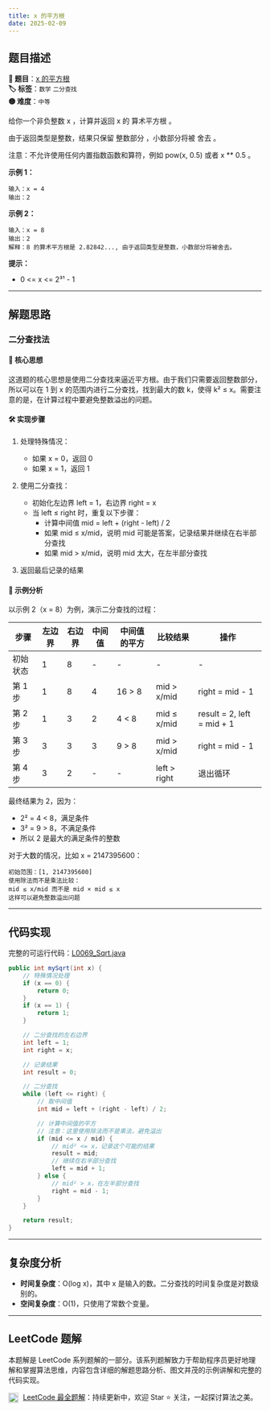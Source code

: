 ```yaml
---
title: x 的平方根
date: 2025-02-09
---
```


## 题目描述

**🔗 题目**：[x 的平方根](https://leetcode.cn/problems/sqrtx/)  
**🏷️ 标签**：`数学` `二分查找`  
**🟡 难度**：`中等`  

给你一个非负整数 x ，计算并返回 x 的 算术平方根 。

由于返回类型是整数，结果只保留 整数部分 ，小数部分将被 舍去 。

注意：不允许使用任何内置指数函数和算符，例如 pow(x, 0.5) 或者 x ** 0.5 。

**示例 1：**
```
输入：x = 4
输出：2
```

**示例 2：**
```
输入：x = 8
输出：2
解释：8 的算术平方根是 2.82842..., 由于返回类型是整数，小数部分将被舍去。
```

**提示：**
- 0 <= x <= 2³¹ - 1

---

## 解题思路
### 二分查找法

#### 📝 核心思想
这道题的核心思想是使用二分查找来逼近平方根。由于我们只需要返回整数部分，所以可以在 1 到 x 的范围内进行二分查找，找到最大的数 k，使得 k² ≤ x。需要注意的是，在计算过程中要避免整数溢出的问题。

#### 🛠️ 实现步骤
1. 处理特殊情况：
   - 如果 x = 0，返回 0
   - 如果 x = 1，返回 1

2. 使用二分查找：
   - 初始化左边界 left = 1，右边界 right = x
   - 当 left ≤ right 时，重复以下步骤：
     * 计算中间值 mid = left + (right - left) / 2
     * 如果 mid ≤ x/mid，说明 mid 可能是答案，记录结果并继续在右半部分查找
     * 如果 mid > x/mid，说明 mid 太大，在左半部分查找

3. 返回最后记录的结果

#### 🧩 示例分析
以示例 2（x = 8）为例，演示二分查找的过程：

| 步骤 | 左边界 | 右边界 | 中间值 | 中间值的平方 | 比较结果 | 操作 |
|-----|--------|--------|--------|-------------|----------|------|
| 初始状态 | 1 | 8 | - | - | - | - |
| 第 1 步 | 1 | 8 | 4 | 16 > 8 | mid > x/mid | right = mid - 1 |
| 第 2 步 | 1 | 3 | 2 | 4 < 8 | mid ≤ x/mid | result = 2, left = mid + 1 |
| 第 3 步 | 3 | 3 | 3 | 9 > 8 | mid > x/mid | right = mid - 1 |
| 第 4 步 | 3 | 2 | - | - | left > right | 退出循环 |

最终结果为 2，因为：
- 2² = 4 < 8，满足条件
- 3² = 9 > 8，不满足条件
- 所以 2 是最大的满足条件的整数

对于大数的情况，比如 x = 2147395600：
```
初始范围：[1, 2147395600]
使用除法而不是乘法比较：
mid ≤ x/mid 而不是 mid × mid ≤ x
这样可以避免整数溢出问题
```

---

## 代码实现

完整的可运行代码：[L0069_Sqrt.java](../src/main/java/L0069_Sqrt.java)

```java
public int mySqrt(int x) {
    // 特殊情况处理
    if (x == 0) {
        return 0;
    }
    if (x == 1) {
        return 1;
    }

    // 二分查找的左右边界
    int left = 1;
    int right = x;

    // 记录结果
    int result = 0;

    // 二分查找
    while (left <= right) {
        // 取中间值
        int mid = left + (right - left) / 2;

        // 计算中间值的平方
        // 注意：这里使用除法而不是乘法，避免溢出
        if (mid <= x / mid) {
            // mid² <= x，记录这个可能的结果
            result = mid;
            // 继续在右半部分查找
            left = mid + 1;
        } else {
            // mid² > x，在左半部分查找
            right = mid - 1;
        }
    }

    return result;
}
```

---

## 复杂度分析

- **时间复杂度**：O(log x)，其中 x 是输入的数。二分查找的时间复杂度是对数级别的。
- **空间复杂度**：O(1)，只使用了常数个变量。

---

## LeetCode 题解

本题解是 LeetCode 系列题解的一部分。该系列题解致力于帮助程序员更好地理解和掌握算法思维，内容包含详细的解题思路分析、图文并茂的示例讲解和完整的代码实现。

<img src="https://github.githubassets.com/images/modules/logos_page/GitHub-Mark.png" alt="GitHub" width="20" style="vertical-align: middle; margin-right: 5px"> [LeetCode 最全题解](https://github.com/LjyYano/LeetCode)：持续更新中，欢迎 Star ⭐️ 关注，一起探讨算法之美。 